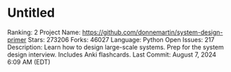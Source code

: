 # Untitled

Ranking: 2
Project Name: https://github.com/donnemartin/system-design-primer
Stars: 273206
Forks: 46027
Language: Python
Open Issues: 217
Description: Learn how to design large-scale systems. Prep for the system design interview. Includes Anki flashcards.
Last Commit: August 7, 2024 6:09 AM (EDT)